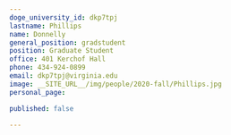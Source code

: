 ```yaml
---
doge_university_id: dkp7tpj
lastname: Phillips
name: Donnelly
general_position: gradstudent
position: Graduate Student
office: 401 Kerchof Hall
phone: 434-924-0899
email: dkp7tpj@virginia.edu
image: __SITE_URL__/img/people/2020-fall/Phillips.jpg
personal_page:

published: false

---
```


